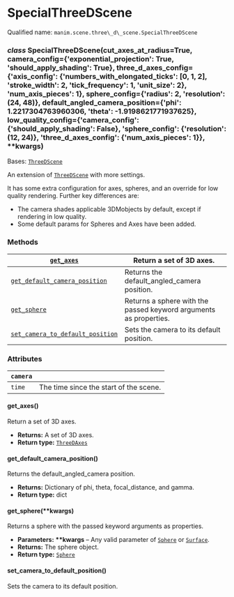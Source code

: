 # SpecialThreeDScene

Qualified name: `manim.scene.three\_d\_scene.SpecialThreeDScene`

### *class* SpecialThreeDScene(cut_axes_at_radius=True, camera_config={'exponential_projection': True, 'should_apply_shading': True}, three_d_axes_config={'axis_config': {'numbers_with_elongated_ticks': [0, 1, 2], 'stroke_width': 2, 'tick_frequency': 1, 'unit_size': 2}, 'num_axis_pieces': 1}, sphere_config={'radius': 2, 'resolution': (24, 48)}, default_angled_camera_position={'phi': 1.2217304763960306, 'theta': -1.9198621771937625}, low_quality_config={'camera_config': {'should_apply_shading': False}, 'sphere_config': {'resolution': (12, 24)}, 'three_d_axes_config': {'num_axis_pieces': 1}}, \*\*kwargs)

Bases: [`ThreeDScene`](manim.scene.three_d_scene.ThreeDScene.md#manim.scene.three_d_scene.ThreeDScene)

An extension of [`ThreeDScene`](manim.scene.three_d_scene.ThreeDScene.md#manim.scene.three_d_scene.ThreeDScene) with more settings.

It has some extra configuration for axes, spheres,
and an override for low quality rendering. Further key differences
are:

* The camera shades applicable 3DMobjects by default,
  except if rendering in low quality.
* Some default params for Spheres and Axes have been added.

### Methods

| [`get_axes`](#manim.scene.three_d_scene.SpecialThreeDScene.get_axes)                                             | Return a set of 3D axes.                                          |
|------------------------------------------------------------------------------------------------------------------|-------------------------------------------------------------------|
| [`get_default_camera_position`](#manim.scene.three_d_scene.SpecialThreeDScene.get_default_camera_position)       | Returns the default_angled_camera position.                       |
| [`get_sphere`](#manim.scene.three_d_scene.SpecialThreeDScene.get_sphere)                                         | Returns a sphere with the passed keyword arguments as properties. |
| [`set_camera_to_default_position`](#manim.scene.three_d_scene.SpecialThreeDScene.set_camera_to_default_position) | Sets the camera to its default position.                          |

### Attributes

| `camera`   |                                        |
|------------|----------------------------------------|
| `time`     | The time since the start of the scene. |

#### get_axes()

Return a set of 3D axes.

* **Returns:**
  A set of 3D axes.
* **Return type:**
  [`ThreeDAxes`](manim.mobject.graphing.coordinate_systems.ThreeDAxes.md#manim.mobject.graphing.coordinate_systems.ThreeDAxes)

#### get_default_camera_position()

Returns the default_angled_camera position.

* **Returns:**
  Dictionary of phi, theta, focal_distance, and gamma.
* **Return type:**
  dict

#### get_sphere(\*\*kwargs)

Returns a sphere with the passed keyword arguments as properties.

* **Parameters:**
  **\*\*kwargs** – Any valid parameter of [`Sphere`](manim.mobject.three_d.three_dimensions.Sphere.md#manim.mobject.three_d.three_dimensions.Sphere) or [`Surface`](manim.mobject.three_d.three_dimensions.Surface.md#manim.mobject.three_d.three_dimensions.Surface).
* **Returns:**
  The sphere object.
* **Return type:**
  [`Sphere`](manim.mobject.three_d.three_dimensions.Sphere.md#manim.mobject.three_d.three_dimensions.Sphere)

#### set_camera_to_default_position()

Sets the camera to its default position.
